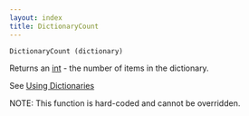 ```yaml
---
layout: index
title: DictionaryCount
---
```


    DictionaryCount (dictionary)

Returns an [int](../types/int.html) - the number of items in the dictionary.

See [Using Dictionaries](../using_dictionaries.html)

NOTE: This function is hard-coded and cannot be overridden.
